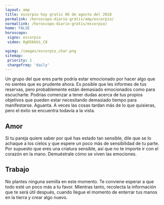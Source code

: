 ```yaml
---
layout: amp
title: escorpio hoy gratis 06 de agosto del 2018 
permalink: /horoscopo-diario-gratis/amp/escorpio/
normallink: /horoscopo-diario-gratis/escorpio/
home: FALSE
horoscopo:
 signo: escorpio
 video: 0gHSbkUi_C8

ogimg: /images/escorpio_char.png
sitemap:
 priority: 1
 changefreq: 'daily'
---
```



Un grupo del que eres parte podría estar emocionado por hacer algo que no sientes que es prudente ahora. Es posible que les informes de tus reservas, pero probablemente están demasiado emocionados como para escucharte. Podrías comenzar a tener dudas acerca de tus propios objetivos que pueden estar necesitando demasiado tiempo para manifestarse. Aguanta. A veces las cosas tardan más de lo que quisieras, pero el éxito se encuentra todavía a la vista.

## Amor

Si tu pareja quiere saber por qué has estado tan sensible, dile que se lo achaque a los cielos y que espere un poco más de sensibilidad de tu parte. Por supuesto que eres una criatura sensible, así que no te importe ir con el corazón en la mano. Demuéstrale cómo se viven las emociones.

## Trabajo

No plantes ninguna semilla en este momento. Te conviene esperar a que todo esté un poco más a tu favor. Mientras tanto, recolecta la información que te será útil después, cuando llegue el momento de enterrar tus manos en la tierra y crear algo nuevo.